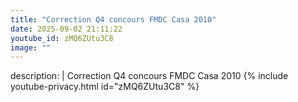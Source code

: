 ```yaml
---
title: "Correction Q4 concours FMDC Casa 2010"
date: 2025-09-02 21:11:22 
youtube_id: zMQ6ZUtu3C8
image: ""
---
```

description: |
  Correction Q4 concours FMDC Casa 2010
{% include youtube-privacy.html id="zMQ6ZUtu3C8" %}
